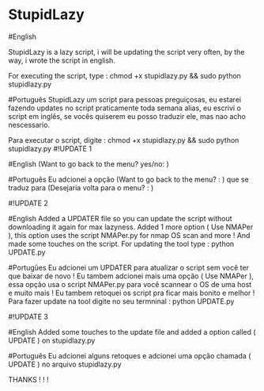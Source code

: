 # StupidLazy

#English

StupidLazy is a lazy script, i will be updating the script very often,
by the way, i wrote the script in english.

For executing the script, type :
chmod +x stupidlazy.py && sudo python stupidlazy.py

#Português
StupidLazy um script para pessoas preguiçosas, eu estarei fazendo updates no script praticamente toda semana
alias, eu escrivi o script em inglês, se vocês quiserem eu posso traduzir ele, mas nao acho nescessario.

Para executar o script, digite :
chmod +x stupidlazy.py && sudo python stupidlazy.py
#!UPDATE 1

#English
(Want to go back to the menu? yes/no: )

#Português
Eu adcionei a opção (Want to go back to the menu? : )
que se traduz para (Desejaria volta para o menu? : )

#!UPDATE 2

#English
Added a UPDATER file so you can update the script without downloading it again for max lazyness. Added 1 more option ( Use NMAPer ), this option uses the script NMAPer.py for nmap OS scan and more ! And made some touches on the script. For updating the tool type : python UPDATE.py

#Portugûes
Eu adcionei um UPDATER para atualizar o script sem você ter que baixar de novo ! Eu tambem adcionei mais uma opção ( Use NMAPer ), essa opção usa o script NMAPer.py para você scannear o OS de uma host e muito mais ! Eu tambem retoquei os script pra ficar mais bonito e melhor ! Para fazer update na tool digite no seu termninal : python UPDATE.py

#!UPDATE 3

#English
Added some touches to the update file and added a option called ( UPDATE ) on stupidlazy.py

#Português
Eu adcionei alguns retoques e adcionei uma opção chamada ( UPDATE ) no arquivo stupidlazy.py


THANKS ! ! !
